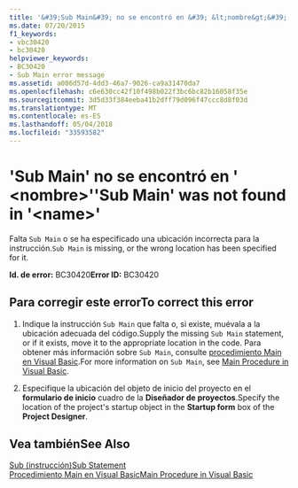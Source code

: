 ```yaml
---
title: '&#39;Sub Main&#39; no se encontró en &#39; &lt;nombre&gt;&#39;'
ms.date: 07/20/2015
f1_keywords:
- vbc30420
- bc30420
helpviewer_keywords:
- BC30420
- Sub Main error message
ms.assetid: a006d57d-4dd3-46a7-9026-ca9a31470da7
ms.openlocfilehash: c6e630cc42f10f498b022f3bc6bc82b16058f35e
ms.sourcegitcommit: 3d5d33f384eeba41b2dff79d096f47ccc8d8f03d
ms.translationtype: MT
ms.contentlocale: es-ES
ms.lasthandoff: 05/04/2018
ms.locfileid: "33593582"
---
```

# <a name="39sub-main39-was-not-found-in-39ltnamegt39"></a><span data-ttu-id="f1834-102">&#39;Sub Main&#39; no se encontró en &#39; &lt;nombre&gt;&#39;</span><span class="sxs-lookup"><span data-stu-id="f1834-102">&#39;Sub Main&#39; was not found in &#39;&lt;name&gt;&#39;</span></span>
<span data-ttu-id="f1834-103">Falta `Sub Main` o se ha especificado una ubicación incorrecta para la instrucción.</span><span class="sxs-lookup"><span data-stu-id="f1834-103">`Sub Main` is missing, or the wrong location has been specified for it.</span></span>  
  
 <span data-ttu-id="f1834-104">**Id. de error:** BC30420</span><span class="sxs-lookup"><span data-stu-id="f1834-104">**Error ID:** BC30420</span></span>  
  
## <a name="to-correct-this-error"></a><span data-ttu-id="f1834-105">Para corregir este error</span><span class="sxs-lookup"><span data-stu-id="f1834-105">To correct this error</span></span>  
  
1.  <span data-ttu-id="f1834-106">Indique la instrucción `Sub Main` que falta o, si existe, muévala a la ubicación adecuada del código.</span><span class="sxs-lookup"><span data-stu-id="f1834-106">Supply the missing `Sub Main` statement, or if it exists, move it to the appropriate location in the code.</span></span> <span data-ttu-id="f1834-107">Para obtener más información sobre `Sub Main`, consulte [procedimiento Main en Visual Basic](../../../visual-basic/programming-guide/program-structure/main-procedure.md).</span><span class="sxs-lookup"><span data-stu-id="f1834-107">For more information on `Sub Main`, see [Main Procedure in Visual Basic](../../../visual-basic/programming-guide/program-structure/main-procedure.md).</span></span>  
  
2.  <span data-ttu-id="f1834-108">Especifique la ubicación del objeto de inicio del proyecto en el **formulario de inicio** cuadro de la **Diseñador de proyectos**.</span><span class="sxs-lookup"><span data-stu-id="f1834-108">Specify the location of the project's startup object in the **Startup form** box of the **Project Designer**.</span></span>  
  
## <a name="see-also"></a><span data-ttu-id="f1834-109">Vea también</span><span class="sxs-lookup"><span data-stu-id="f1834-109">See Also</span></span>  
 [<span data-ttu-id="f1834-110">Sub (instrucción)</span><span class="sxs-lookup"><span data-stu-id="f1834-110">Sub Statement</span></span>](../../../visual-basic/language-reference/statements/sub-statement.md)  
 [<span data-ttu-id="f1834-111">Procedimiento Main en Visual Basic</span><span class="sxs-lookup"><span data-stu-id="f1834-111">Main Procedure in Visual Basic</span></span>](../../../visual-basic/programming-guide/program-structure/main-procedure.md)
